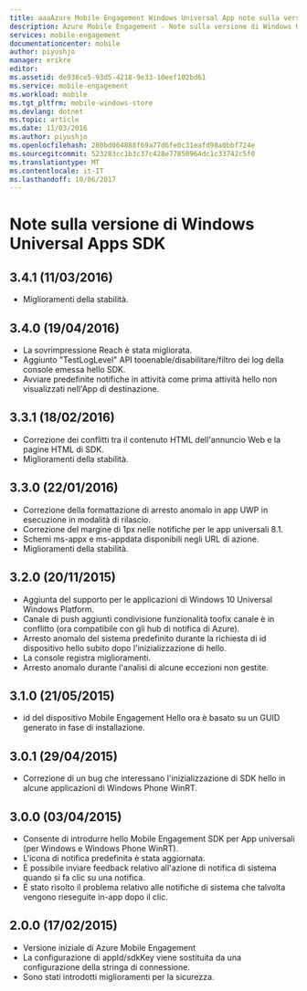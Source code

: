 ```yaml
---
title: aaaAzure Mobile Engagement Windows Universal App note sulla versione SDK | Documenti Microsoft
description: Azure Mobile Engagement - Note sulla versione di Windows Universal Apps SDK
services: mobile-engagement
documentationcenter: mobile
author: piyushjo
manager: erikre
editor: 
ms.assetid: de938ce5-93d5-4218-9e33-10eef102bd61
ms.service: mobile-engagement
ms.workload: mobile
ms.tgt_pltfrm: mobile-windows-store
ms.devlang: dotnet
ms.topic: article
ms.date: 11/03/2016
ms.author: piyushjo
ms.openlocfilehash: 280bd064888f69a77d6fe0c31eafd98a0bbf724e
ms.sourcegitcommit: 523283cc1b3c37c428e77850964dc1c33742c5f0
ms.translationtype: MT
ms.contentlocale: it-IT
ms.lasthandoff: 10/06/2017
---
```

# <a name="windows-universal-apps-sdk-release-notes"></a>Note sulla versione di Windows Universal Apps SDK
## <a name="341-11032016"></a>3.4.1 (11/03/2016)

* Miglioramenti della stabilità.

## <a name="340-04192016"></a>3.4.0 (19/04/2016)
* La sovrimpressione Reach è stata migliorata.
* Aggiunto "TestLogLevel" API tooenable/disabilitare/filtro dei log della console emessa hello SDK.
* Avviare predefinite notifiche in attività come prima attività hello non visualizzati nell'App di destinazione.

## <a name="331-02182016"></a>3.3.1 (18/02/2016)
* Correzione dei conflitti tra il contenuto HTML dell'annuncio Web e la pagine HTML di SDK.
* Miglioramenti della stabilità.

## <a name="330-01222016"></a>3.3.0 (22/01/2016)
* Correzione della formattazione di arresto anomalo in app UWP in esecuzione in modalità di rilascio.
* Correzione del margine di 1px nelle notifiche per le app universali 8.1.
* Schemi ms-appx e ms-appdata disponibili negli URL di azione.
* Miglioramenti della stabilità.

## <a name="320-11202015"></a>3.2.0 (20/11/2015)
* Aggiunta del supporto per le applicazioni di Windows 10 Universal Windows Platform.
* Canale di push aggiunti condivisione funzionalità toofix canale è in conflitto (ora compatibile con gli hub di notifica di Azure).
* Arresto anomalo del sistema predefinito durante la richiesta di id dispositivo hello subito dopo l'inizializzazione di hello.
* La console registra miglioramenti.
* Arresto anomalo durante l'analisi di alcune eccezioni non gestite.

## <a name="310-05212015"></a>3.1.0 (21/05/2015)
* id del dispositivo Mobile Engagement Hello ora è basato su un GUID generato in fase di installazione.

## <a name="301-04292015"></a>3.0.1 (29/04/2015)
* Correzione di un bug che interessano l'inizializzazione di SDK hello in alcune applicazioni di Windows Phone WinRT.

## <a name="300-04032015"></a>3.0.0 (03/04/2015)
* Consente di introdurre hello Mobile Engagement SDK per App universali (per Windows e Windows Phone WinRT).
* L'icona di notifica predefinita è stata aggiornata.
* È possibile inviare feedback relativo all'azione di notifica di sistema quando si fa clic su una notifica.
* È stato risolto il problema relativo alle notifiche di sistema che talvolta vengono rieseguite in-app dopo il clic.

## <a name="200-02172015"></a>2.0.0 (17/02/2015)
* Versione iniziale di Azure Mobile Engagement
* La configurazione di appId/sdkKey viene sostituita da una configurazione della stringa di connessione.
* Sono stati introdotti miglioramenti per la sicurezza.


